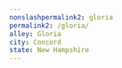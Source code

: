 ```yaml
---
﻿nonslashpermalink2: gloria
permalink2: /gloria/
alley: Gloria
city: Concord
state: New Hampshire
---
```

